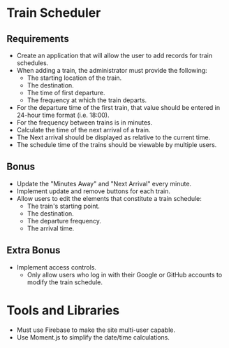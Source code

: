 # Train Scheduler

## Requirements

* Create an application that will allow the user to add records for train schedules.
* When adding a train, the administrator must provide the following:
    - The starting location of the train.
    - The destination.
    - The time of first departure.
    - The frequency at which the train departs.
* For the departure time of the first train, that value should be entered in 24-hour time format (i.e. 18:00).
* For the frequency between trains is in minutes.
* Calculate the time of the next arrival of a train.
* The Next arrival should be displayed as relative to the current time.
* The schedule time of the trains should be viewable by multiple users.

## Bonus

* Update the "Minutes Away" and "Next Arrival" every minute.
* Implement update and remove buttons for each train.
* Allow users to edit the elements that constitute a train schedule:
    - The train's starting point.
    - The destination.
    - The departure frequency.
    - The arrival time.

## Extra Bonus

* Implement access controls.
    - Only allow users who log in with their Google or GitHub accounts to modify the train schedule.

# Tools and Libraries

* Must use Firebase to make the site multi-user capable.
* Use Moment.js to simplify the date/time calculations.
